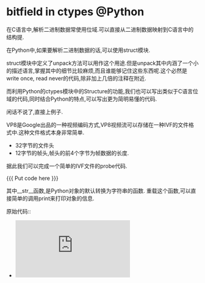 # bitfield in ctypes @Python

在C语言中,解析二进制数据常使用位域.可以直接从二进制数据映射到C语言中的结构提.

在Python中,如果要解析二进制数据的话,可以使用struct模块.

struct模块中定义了unpack方法可以用作这个用途.但是unpack其中内涵了一个小的描述语言,掌握其中的细节比较麻烦,而且谁能够记住这些东西呢.这个必然是write once, read never的代码,除非加上几倍的注释在附近.

而利用Python的ctypes模块中的Structure的功能,我们也可以写出类似于C语言位域的代码,同时结合Python的特点,可以写出更为简明易懂的代码.

闲话不说了,直接上例子.

VP8是Google出品的一种视频编码方式,VP8视频流可以存储在一种IVF的文件格式中.这种文件格式本身非常简单.

- 32字节的文件头
- 12字节的帧头,帧头的前4个字节为帧数据的长度.

据此我们可以完成一个简单的IVF文件的probe代码.

{{{
    Put code here
}}}

其中__str__函数,是Python对象的默认转换为字符串的函数. 重载这个函数,可以直接简单的调用print来打印对象的信息.

原始代码::
- ![github](https://github.com/liuyang1/test/blob/master/lang/python/ivf.py)
